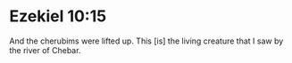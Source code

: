# Ezekiel 10:15

And the cherubims were lifted up. This [is] the living creature that I saw by the river of Chebar.